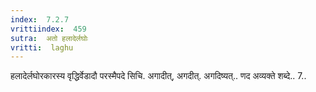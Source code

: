```yaml
---
index:  7.2.7
vrittiindex:  459
sutra:  अतो हलादेर्लघोः
vritti:  laghu 
---
```


हलादेर्लघोरकारस्य वृद्धिर्वेडादौ परस्मैपदे सिचि. अगादीत्, अगदीत्. अगदिष्यत्.. णद अव्यक्ते शब्दे.. 7..


